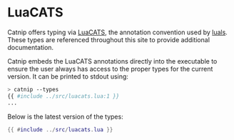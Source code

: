 # LuaCATS

Catnip offers typing via [LuaCATS](https://luals.github.io/wiki/annotations/),
the annotation convention used by [luals](https://luals.github.io/). These types
are referenced throughout this site to provide additional documentation.

Catnip embeds the LuaCATS annotations directly into the executable to ensure the
user always has access to the proper types for the current version. It can be
printed to stdout using:

```bash
> catnip --types
{{ #include ../src/luacats.lua:1 }}
...
```

Below is the latest version of the types:

```lua
{{ #include ../src/luacats.lua }}
```
